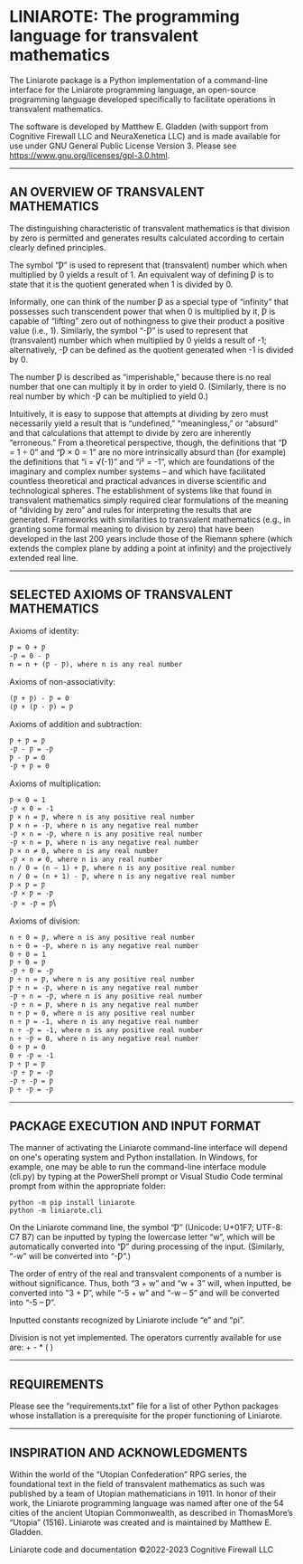 # LINIAROTE: The programming language for transvalent mathematics

The Liniarote package is a Python implementation of a command-line interface for the Liniarote programming language, an open-source programming language developed specifically to facilitate operations in transvalent mathematics.

The software is developed by Matthew E. Gladden (with support from Cognitive Firewall LLC and NeuraXenetica LLC) and is made available for use under GNU General Public License Version 3. Please see https://www.gnu.org/licenses/gpl-3.0.html.

___
## AN OVERVIEW OF TRANSVALENT MATHEMATICS

The distinguishing characteristic of transvalent mathematics is that division by zero is permitted and generates results calculated according to certain clearly defined principles.

The symbol “Ƿ” is used to represent that (transvalent) number which when multiplied by 0 yields a result of 1. An equivalent way of defining Ƿ is to state that it is the quotient generated when 1 is divided by 0.

Informally, one can think of the number Ƿ as a special type of “infinity” that possesses such transcendent power that when 0 is multiplied by it, Ƿ is capable of “lifting” zero out of nothingness to give their product a positive value (i.e., 1). Similarly, the symbol “-Ƿ” is used to represent that (transvalent) number which when multiplied by 0 yields a result of -1; alternatively, -Ƿ can be defined as the quotient generated when -1 is divided by 0.

The number Ƿ is described as “imperishable,” because there is no real number that one can multiply it by in order to yield 0. (Similarly, there is no real number by which -Ƿ can be multiplied to yield 0.)

Intuitively, it is easy to suppose that attempts at dividing by zero must necessarily yield a result that is “undefined,” “meaningless,” or “absurd” and that calculations that attempt to divide by zero are inherently “erroneous.” From a theoretical perspective, though, the definitions that “Ƿ = 1 ÷ 0” and “Ƿ × 0 = 1” are no more intrinsically absurd than (for example) the definitions that “i = √(-1)” and “i² = -1”, which are foundations of the imaginary and complex number systems – and which have facilitated countless theoretical and practical advances in diverse scientific and technological spheres. The establishment of systems like that found in transvalent mathematics simply required clear formulations of the meaning of “dividing by zero” and rules for interpreting the results that are generated. Frameworks with similarities to transvalent mathematics (e.g., in granting some formal meaning to division by zero) that have been developed in the last 200 years include those of the Riemann sphere (which extends the complex plane by adding a point at infinity) and the projectively extended real line.

___
## SELECTED AXIOMS OF TRANSVALENT MATHEMATICS

Axioms of identity:

`Ƿ = 0 + Ƿ`\
`-Ƿ = 0 - Ƿ`\
`n = n + (Ƿ - Ƿ), where n is any real number`

Axioms of non-associativity:

`(Ƿ + Ƿ) - Ƿ = 0`\
`(Ƿ + (Ƿ - Ƿ) = Ƿ`

Axioms of addition and subtraction:

`Ƿ + Ƿ = Ƿ`\
`-Ƿ - Ƿ = -Ƿ`\
`Ƿ - Ƿ = 0`\
`-Ƿ + Ƿ = 0`

Axioms of multiplication:

`Ƿ × 0 = 1`\
`-Ƿ × 0 = -1`\
`Ƿ × n = Ƿ, where n is any positive real number`\
`Ƿ × n = -Ƿ, where n is any negative real number`\
`-Ƿ × n = -Ƿ, where n is any positive real number`\
`-Ƿ × n = Ƿ, where n is any negative real number`\
`Ƿ × n ≠ 0, where n is any real number`\
`-Ƿ × n ≠ 0, where n is any real number`\
`n / 0 = (n – 1) + Ƿ, where n is any positive real number`\
`n / 0 = (n + 1) - Ƿ, where n is any negative real number`\
`Ƿ × Ƿ = Ƿ`\
`-Ƿ × Ƿ = -Ƿ`\
`-Ƿ × -Ƿ = Ƿ`\

Axioms of division:

`n ÷ 0 = Ƿ, where n is any positive real number`\
`n ÷ 0 = -Ƿ, where n is any negative real number`\
`0 ÷ 0 = 1`\
`Ƿ ÷ 0 = Ƿ`\
`-Ƿ ÷ 0 = -Ƿ`\
`Ƿ ÷ n = Ƿ, where n is any positive real number`\
`Ƿ ÷ n = -Ƿ, where n is any negative real number`\
`-Ƿ ÷ n = -Ƿ, where n is any positive real number`\
`-Ƿ ÷ n = Ƿ, where n is any negative real number`\
`n ÷ Ƿ = 0, where n is any positive real number`\
`n ÷ Ƿ = -1, where n is any negative real number`\
`n ÷ -Ƿ = -1, where n is any positive real number`\
`n ÷ -Ƿ = 0, where n is any negative real number`\
`0 ÷ Ƿ = 0`\
`0 ÷ -Ƿ = -1`\
`Ƿ ÷ Ƿ = Ƿ`\
`-Ƿ ÷ Ƿ = -Ƿ`\
`-Ƿ ÷ -Ƿ = Ƿ`\
`Ƿ ÷ -Ƿ = -Ƿ`

___
## PACKAGE EXECUTION AND INPUT FORMAT

The manner of activating the Liniarote command-line interface will depend on one's operating system and Python installation. In Windows, for example, one may be able to run the command-line interface module (cli.py) by typing at the PowerShell prompt or Visual Studio Code terminal prompt from within the appropriate folder:

`python -m pip install liniarote`\
`python -m liniarote.cli`

On the Liniarote command line, the symbol “Ƿ” (Unicode: U+01F7; UTF-8: C7 B7) can be inputted by typing the lowercase letter “w”, which will be automatically converted into “Ƿ” during processing of the input. (Similarly, “-w” will be converted into “-Ƿ”.)

The order of entry of the real and transvalent components of a number is without significance. Thus, both “3 + w” and “w + 3” will, when inputted, be converted into “3 + Ƿ”, while “-5 + w” and “-w – 5” and will be converted into “-5 – Ƿ”.

Inputted constants recognized by Liniarote include “e” and “pi”.

Division is not yet implemented. The operators currently available for use are: + - * ( )

___
## REQUIREMENTS

Please see the “requirements.txt” file for a list of other Python packages whose installation is a prerequisite for the proper functioning of Liniarote.

___
## INSPIRATION AND ACKNOWLEDGMENTS

Within the world of the “Utopian Confederation” RPG series, the foundational text in the field of transvalent mathematics as such was published by a team of Utopian mathematicians in 1911. In honor of their work, the Liniarote programming language was named after one of the 54 cities of the ancient Utopian Commonwealth, as described in ThomasMore’s “Utopia” (1516). Liniarote was created and is maintained by Matthew E. Gladden.

Liniarote code and documentation ©2022-2023 Cognitive Firewall LLC

